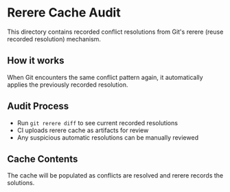 # Rerere Cache Audit

This directory contains recorded conflict resolutions from Git's rerere (reuse recorded resolution) mechanism.

## How it works

When Git encounters the same conflict pattern again, it automatically applies the previously recorded resolution.

## Audit Process

- Run `git rerere diff` to see current recorded resolutions
- CI uploads rerere cache as artifacts for review
- Any suspicious automatic resolutions can be manually reviewed

## Cache Contents

The cache will be populated as conflicts are resolved and rerere records the solutions.